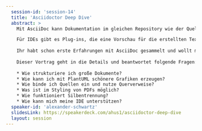 ```yaml
---
  session-id: 'session-14'
  title: 'Asciidoctor Deep Dive'
  abstract: >
    Mit AsciiDoc kann Dokumentation im gleichen Repository wie der Quellcode des Programms eingecheckt werden. Damit kann die Dokumentation in AsciiDoc zusammen mit der Funktionalität im Code mit jeder umgesetzten User-Story mitwachsen.

    Für IDEs gibt es Plug-ins, die eine Vorschau für die erstellten Texte ermöglichen und Refactorings der erstellten Dokumente erlauben. Der Continuous-Integration-Server erstellt anschließend aus den AsciiDoc-Dateien die HTML- oder PDF-Dokumente für die Nutzer.
    
    Ihr habt schon erste Erfahrungen mit AsciiDoc gesammelt und wollt mehr erfahren?
    
    Dieser Vortrag geht in die Details und beantwortet folgende Fragen:
    
    * Wie strukturiere ich große Dokumente?
    * Wie kann ich mit PlantUML schönere Grafiken erzeugen?
    * Wie binde ich Quellen ein und nutze Querverweise?
    * Was ist im Styling von PDFs möglich?
    * Wie funktioniert Silbentrennung?
    * Wie kann mich meine IDE unterstützen?
  speaker-id: 'alexander-schwartz'
  slidesLink: https://speakerdeck.com/ahus1/asciidoctor-deep-dive
  layout: session
---
```


